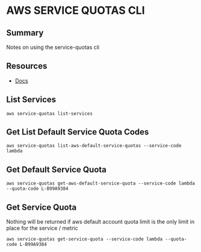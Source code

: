 # AWS SERVICE QUOTAS CLI

## Summary

Notes on using the service-quotas cli

## Resources

- [Docs](https://docs.aws.amazon.com/cli/latest/reference/service-quotas/index.html#cli-aws-service-quotas)

## List Services

```console
aws service-quotas list-services
```

## Get List Default Service Quota Codes

```console
aws service-quotas list-aws-default-service-quotas --service-code lambda
```

## Get Default Service Quota

```console
aws service-quotas get-aws-default-service-quota --service-code lambda --quota-code L-B99A9384
```

## Get Service Quota

Nothing will be returned if aws default account quota limit is the only limit in
place for the service / metric

```console
aws service-quotas get-service-quota --service-code lambda --quota-code L-B99A9384
```
